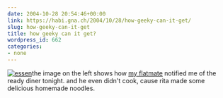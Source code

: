 ```yaml
---
date: 2004-10-28 20:54:46+00:00
link: https://habi.gna.ch/2004/10/28/how-geeky-can-it-get/
slug: how-geeky-can-it-get
title: how geeky can it get?
wordpress_id: 662
categories:
- none
---
```


[![essen](https://habi.gna.ch/blog/images/essen-tm.jpg)](https://habi.gna.ch/blog/images/essen.jpg)the image on the left shows how [my flatmate](http://cranium.unibe.ch/Staff/Current/PN/tobias.htm) notified me of the ready diner tonight. and he even didn't cook, cause rita made some delicious homemade noodles.  

